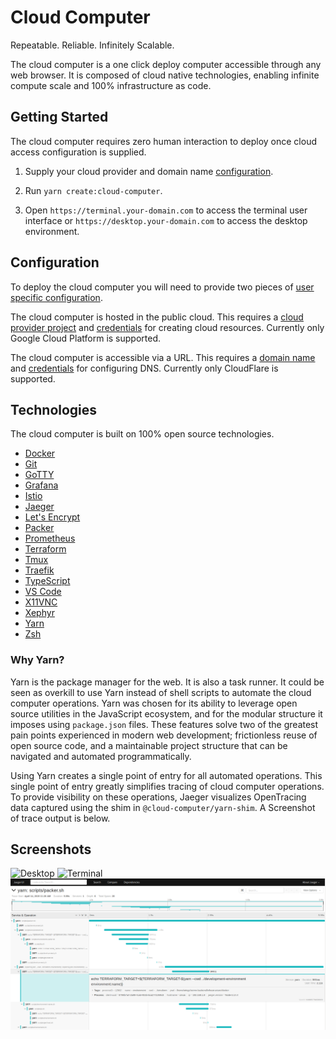 # Cloud Computer

Repeatable. Reliable. Infinitely Scalable.

The cloud computer is a one click deploy computer accessible through any web browser. It is composed of cloud native technologies, enabling infinite compute scale and 100% infrastructure as code.

## Getting Started

The cloud computer requires zero human interaction to deploy once cloud access configuration is supplied.

1. Supply your cloud provider and domain name [configuration](#configuration).

2. Run `yarn create:cloud-computer`.

3. Open `https://terminal.your-domain.com` to access the terminal user interface or `https://desktop.your-domain.com` to access the desktop environment.

## Configuration

To deploy the cloud computer you will need to provide two pieces of [user specific configuration](infrastructure/cloud-computer/scripts/environment.sh).

The cloud computer is hosted in the public cloud. This requires a [cloud provider project](infrastructure/cloud-computer/scripts/environment.sh#L4) and [credentials](infrastructure/credentials/cloud-provider.json) for creating cloud resources. Currently only Google Cloud Platform is supported.

The cloud computer is accessible via a URL. This requires a [domain name](infrastructure/cloud-computer/scripts/environment.sh#L14) and [credentials](infrastructure/credentials/scripts/environment.sh#L6) for configuring DNS. Currently only CloudFlare is supported.

## Technologies

The cloud computer is built on 100% open source technologies.

- [Docker](https://github.com/docker/docker-ce)
- [Git](https://github.com/git/git)
- [GoTTY](https://github.com/yudai/gotty)
- [Grafana](https://github.com/grafana/grafana)
- [Istio](https://github.com/istio/istio)
- [Jaeger](https://github.com/jaegertracing/jaeger)
- [Let's Encrypt](https://github.com/letsencrypt)
- [Packer](https://github.com/hashicorp/packer)
- [Prometheus](https://github.com/prometheus/prometheus)
- [Terraform](https://github.com/hashicorp/terraform)
- [Tmux](https://github.com/tmux/tmux)
- [Traefik](https://github.com/containous/traefik)
- [TypeScript](https://github.com/Microsoft/TypeScript)
- [VS Code](https://github.com/codercom/code-server)
- [X11VNC](https://github.com/LibVNC/x11vnc)
- [Xephyr](https://www.freedesktop.org/wiki/Software/Xephyr)
- [Yarn](https://github.com/cloud-computer/yarn)
- [Zsh](https://github.com/zsh-users/zsh)

### Why Yarn?

Yarn is the package manager for the web. It is also a task runner. It could be seen as overkill to use Yarn instead of shell scripts to automate the cloud computer operations. Yarn was chosen for its ability to leverage open source utilities in the JavaScript ecosystem, and for the modular structure it imposes using `package.json` files. These features solve two of the greatest pain points experienced in modern web development; frictionless reuse of open source code, and a maintainable project structure that can be navigated and automated programmatically.

Using Yarn creates a single point of entry for all automated operations. This single point of entry greatly simplifies tracing of cloud computer operations. To provide visibility on these operations, Jaeger visualizes OpenTracing data captured using the shim in `@cloud-computer/yarn-shim`. A Screenshot of trace output is below.

## Screenshots

![Desktop](https://user-images.githubusercontent.com/1094600/56347945-c2dc7900-6208-11e9-8ed2-0bbff2fee6a8.png)
![Terminal](https://user-images.githubusercontent.com/1094600/56299607-b2c88900-6177-11e9-912b-40ea25d690e3.png)
![Jaeger](https://raw.githubusercontent.com/kawing-ho/kawing-ho.github.io/master/assets/images/startup-yarn-2.png)
